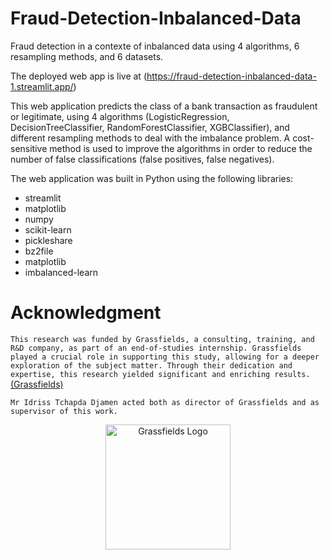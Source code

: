 # Fraud-Detection-Inbalanced-Data
Fraud detection in a contexte of inbalanced data using 4 algorithms, 6 resampling methods, and 6 datasets.

The deployed web app is live at (https://fraud-detection-inbalanced-data-1.streamlit.app/)

This web application predicts the class of a bank transaction as fraudulent or legitimate, using 4 algorithms (LogisticRegression, DecisionTreeClassifier, RandomForestClassifier, XGBClassifier), and different resampling methods to deal with the imbalance problem. A cost-sensitive method is used to improve the algorithms in order to reduce the number of false classifications (false positives, false negatives).

The web application was built in Python using the following libraries:

  - streamlit
  - matplotlib
  - numpy
  - scikit-learn
  - pickleshare
  - bz2file
  - matplotlib
  - imbalanced-learn

# Acknowledgment
`This research was funded by Grassfields, a consulting, training, and R&D company, as part of an end-of-studies internship. Grassfields played a crucial role in supporting this study, allowing for a deeper exploration of the subject matter. Through their dedication and expertise, this research yielded significant and enriching results.` <a href="https://www.pappers.fr/entreprise/grassfields-911198133">(Grassfields)</a>

`Mr Idriss Tchapda Djamen acted both as director of Grassfields and as supervisor of this work.`

<div align="center">
  <img src="https://github.com/KHHD99/Inbalanced-data/blob/main/GF_logo/GRASSFIELDS_LogoBG.png?raw=true" alt="Grassfields Logo" width="200">
</div>

